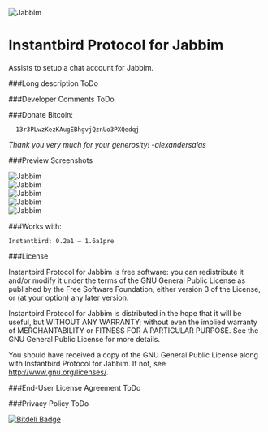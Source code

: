 ![Jabbim](https://raw.github.com/alexsalas/instantbird-protocol-jabbim/master/chrome/skin/jabbim.png "Jabbim")

Instantbird Protocol for Jabbim
================================
Assists to setup a chat account for Jabbim.

###Long description
ToDo

###Developer Comments 
ToDo

###Donate Bitcoin:
      
      13r3PLwzKezKAugEBhgvjQznUo3PXQedqj
      
_Thank you very much for your generosity! -alexandersalas_

###Preview Screenshots

![Jabbim](https://raw.github.com/alexsalas/instantbird-protocol-jabbim/master/aio/preview-1.png "Jabbim")<br>
![Jabbim](https://raw.github.com/alexsalas/instantbird-protocol-jabbim/master/aio/preview-2.png "Jabbim")<br>
![Jabbim](https://raw.github.com/alexsalas/instantbird-protocol-jabbim/master/aio/preview-3.png "Jabbim")<br>
![Jabbim](https://raw.github.com/alexsalas/instantbird-protocol-jabbim/master/aio/preview-4.png "Jabbim")<br>
![Jabbim](https://raw.github.com/alexsalas/instantbird-protocol-jabbim/master/aio/preview-5.png "Jabbim")<br>

###Works with:

    Instantbird: 0.2a1 – 1.6a1pre

###License

Instantbird Protocol for Jabbim is free software: you can redistribute it and/or modify it under the terms of the GNU General Public License as published by the Free Software Foundation, either version 3 of the License, or (at your option) any later version.

Instantbird Protocol for Jabbim is distributed in the hope that it will be useful, but WITHOUT ANY WARRANTY; without even the implied warranty of MERCHANTABILITY or FITNESS FOR A PARTICULAR PURPOSE. See the GNU General Public License for more details.

You should have received a copy of the GNU General Public License along with Instantbird Protocol for Jabbim. If not, see http://www.gnu.org/licenses/. 

###End-User License Agreement 
ToDo

###Privacy Policy 
ToDo


[![Bitdeli Badge](https://d2weczhvl823v0.cloudfront.net/alexsalas/instantbird-protocol-jabbim/trend.png)](https://bitdeli.com/free "Bitdeli Badge")
